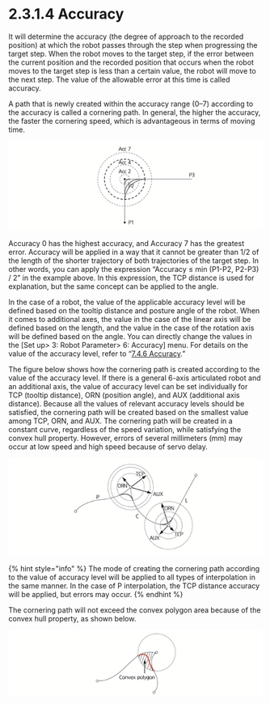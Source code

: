 # 2.3.1.4 Accuracy

It will determine the accuracy \(the degree of approach to the recorded position\) at which the robot passes through the step when progressing the target step. When the robot moves to the target step, if the error between the current position and the recorded position that occurs when the robot moves to the target step is less than a certain value, the robot will move to the next step. The value of the allowable error at this time is called accuracy.

A path that is newly created within the accuracy range \(0–7\) according to the accuracy is called a cornering path. In general, the higher the accuracy, the faster the cornering speed, which is advantageous in terms of moving time.



![Figure 18 Change of the Path P2 Because of Accuracy](../../../_assets/image_53.png)

Accuracy 0 has the highest accuracy, and Accuracy 7 has the greatest error. Accuracy will be applied in a way that it cannot be greater than 1/2 of the length of the shorter trajectory of both trajectories of the target step. In other words, you can apply the expression “Accuracy ≤ min \(P1-P2, P2-P3\) / 2” in the example above. In this expression, the TCP distance is used for explanation, but the same concept can be applied to the angle.

In the case of a robot, the value of the applicable accuracy level will be defined based on the tooltip distance and posture angle of the robot. When it comes to additional axes, the value in the case of the linear axis will be defined based on the length, and the value in the case of the rotation axis will be defined based on the angle. You can directly change the values in the \[Set up&gt; 3: Robot Parameter&gt; 6: Accuracy\] menu. For details on the value of the accuracy level, refer to “[7.4.6 Accuracy](../../../setting/robot-parameter/accuracy.md).”



The figure below shows how the cornering path is created according to the value of the accuracy level. If there is a general 6-axis articulated robot and an additional axis, the value of accuracy level can be set individually for TCP \(tooltip distance\), ORN \(position angle\), and AUX \(additional axis distance\). Because all the values of relevant accuracy levels should be satisfied, the cornering path will be created based on the smallest value among TCP, ORN, and AUX. The cornering path will be created in a constant curve, regardless of the speed variation, while satisfying the convex hull property. However, errors of several millimeters \(mm\) may occur at low speed and high speed because of servo delay.

![Figure 19 Creation of the Cornering Path According to the Value of Accuracy Level](../../../_assets/image_79.png)

{% hint style="info" %}
The mode of creating the cornering path according to the value of accuracy level will be applied to all types of interpolation in the same manner. In the case of P interpolation, the TCP distance accuracy will be applied, but errors may occur.
{% endhint %}

The cornering path will not exceed the convex polygon area because of the convex hull property, as shown below.

![Figure 20 All Points on the Cornering Path within the Convex Polygon Area](../../../_assets/image_87.png)

